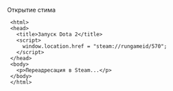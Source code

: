 Открытие стима

<!DOCTYPE html>
     <html>
     <head>
       <title>Запуск Dota 2</title>
       <script>
         window.location.href = "steam://rungameid/570";
       </script>
     </head>
     <body>
       <p>Переадресация в Steam...</p>
     </body>
     </html>
